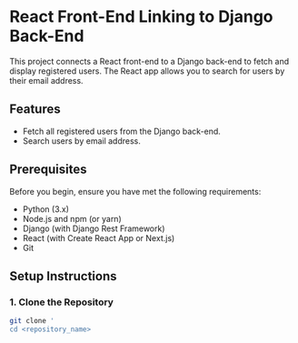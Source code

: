 # React Front-End Linking to Django Back-End

This project connects a React front-end to a Django back-end to fetch and display registered users. The React app allows you to search for users by their email address.

## Features

- Fetch all registered users from the Django back-end.
- Search users by email address.

## Prerequisites

Before you begin, ensure you have met the following requirements:

- Python (3.x)
- Node.js and npm (or yarn)
- Django (with Django Rest Framework)
- React (with Create React App or Next.js)
- Git

## Setup Instructions

### 1. Clone the Repository

```bash
git clone '
cd <repository_name>
